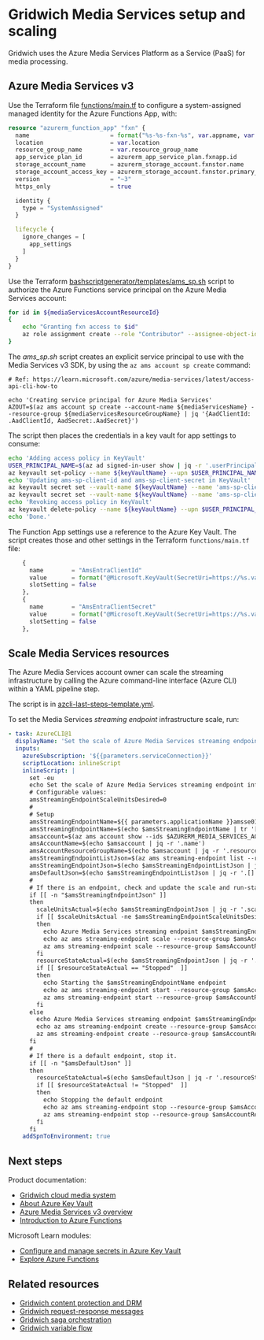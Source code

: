 # Gridwich Media Services setup and scaling

Gridwich uses the Azure Media Services Platform as a Service (PaaS) for media processing.

## Azure Media Services v3

Use the Terraform file [functions/main.tf](https://github.com/mspnp/gridwich/blob/main/infrastructure/terraform/functions/main.tf) to configure a system-assigned managed identity for the Azure Functions App, with:

```terraform
resource "azurerm_function_app" "fxn" {
  name                       = format("%s-%s-fxn-%s", var.appname, var.domainprefix, var.environment)
  location                   = var.location
  resource_group_name        = var.resource_group_name
  app_service_plan_id        = azurerm_app_service_plan.fxnapp.id
  storage_account_name       = azurerm_storage_account.fxnstor.name
  storage_account_access_key = azurerm_storage_account.fxnstor.primary_access_key
  version                    = "~3"
  https_only                 = true

  identity {
    type = "SystemAssigned"
  }

  lifecycle {
    ignore_changes = [
      app_settings
    ]
  }
}
```

Use the Terraform [bashscriptgenerator/templates/ams_sp.sh](https://github.com/mspnp/gridwich/blob/main/infrastructure/terraform/bashscriptgenerator/templates/ams_sp.sh) script to authorize the Azure Functions service principal on the Azure Media Services account:

```bash
for id in ${mediaServicesAccountResourceId}
{
    echo "Granting fxn access to $id"
    az role assignment create --role "Contributor" --assignee-object-id ${functionPrincipalId} --scope $id
}
```

The *ams_sp.sh* script creates an explicit service principal to use with the Media Services v3 SDK, by using the `az ams account sp create` command:

```azurecli
# Ref: https://learn.microsoft.com/azure/media-services/latest/access-api-cli-how-to

echo 'Creating service principal for Azure Media Services'
AZOUT=$(az ams account sp create --account-name ${mediaServicesName} --resource-group ${mediaServicesResourceGroupName} | jq '{AadClientId: .AadClientId, AadSecret:.AadSecret}')
```

The script then places the credentials in a key vault for app settings to consume:

```bash
echo 'Adding access policy in KeyVault'
USER_PRINCIPAL_NAME=$(az ad signed-in-user show | jq -r '.userPrincipalName')
az keyvault set-policy --name ${keyVaultName} --upn $USER_PRINCIPAL_NAME --secret-permissions set get list delete > /dev/null
echo 'Updating ams-sp-client-id and ams-sp-client-secret in KeyVault'
az keyvault secret set --vault-name ${keyVaultName} --name 'ams-sp-client-id' --value $(echo $AZOUT | jq -r '.AadClientId') > /dev/null
az keyvault secret set --vault-name ${keyVaultName} --name 'ams-sp-client-secret' --value $(echo $AZOUT | jq -r '.AadSecret')  > /dev/null
echo 'Revoking access policy in KeyVault'
az keyvault delete-policy --name ${keyVaultName} --upn $USER_PRINCIPAL_NAME > /dev/null
echo 'Done.'
```

The Function App settings use a reference to the Azure Key Vault. The script creates those and other settings in the Terraform `functions/main.tf` file:

```terraform
    {
      name        = "AmsEntraClientId"
      value       = format("@Microsoft.KeyVault(SecretUri=https://%s.vault.azure.net/secrets/%s/)", var.key_vault_name, "ams-sp-client-id")
      slotSetting = false
    },
    {
      name        = "AmsEntraClientSecret"
      value       = format("@Microsoft.KeyVault(SecretUri=https://%s.vault.azure.net/secrets/%s/)", var.key_vault_name, "ams-sp-client-secret")
      slotSetting = false
    },
```

## Scale Media Services resources

The Azure Media Services account owner can scale the streaming infrastructure by calling the Azure command-line interface (Azure CLI) within a YAML pipeline step.

The script is in [azcli-last-steps-template.yml](https://github.com/mspnp/gridwich/blob/main/infrastructure/azure-pipelines/templates/steps/azcli-last-steps-template.yml).

To set the Media Services *streaming endpoint* infrastructure scale, run:

```yaml
- task: AzureCLI@1
  displayName: 'Set the scale of Azure Media Services streaming endpoint infrastructure.'
  inputs:
    azureSubscription: '${{parameters.serviceConnection}}'
    scriptLocation: inlineScript
    inlineScript: |
      set -eu
      echo Set the scale of Azure Media Services streaming endpoint infrastructure for $AZURERM_MEDIA_SERVICES_ACCOUNT_RESOURCE_ID
      # Configurable values:
      amsStreamingEndpointScaleUnitsDesired=0
      #
      # Setup
      amsStreamingEndpointName=${{ parameters.applicationName }}amsse01${{ parameters.environment }}
      amsStreamingEndpointName=$(echo $amsStreamingEndpointName | tr '[:upper:]' '[:lower:]')
      amsaccount=$(az ams account show --ids $AZURERM_MEDIA_SERVICES_ACCOUNT_RESOURCE_ID)
      amsAccountName=$(echo $amsaccount | jq -r '.name')
      amsAccountResourceGroupName=$(echo $amsaccount | jq -r '.resourceGroup')
      amsStreamingEndpointListJson=$(az ams streaming-endpoint list --resource-group $amsAccountResourceGroupName --account-name $amsAccountName)
      amsStreamingEndpointJson=$(echo $amsStreamingEndpointListJson | jq --arg amssename $amsStreamingEndpointName -r '.[] | select(.name == $amssename)')
      amsDefaultJson=$(echo $amsStreamingEndpointListJson | jq -r '.[] | select(.name == "default")')
      #
      # If there is an endpoint, check and update the scale and run-state, otherwise create it.
      if [[ -n "$amsStreamingEndpointJson" ]]
      then
        scaleUnitsActual=$(echo $amsStreamingEndpointJson | jq -r '.scaleUnits')
        if [[ $scaleUnitsActual -ne $amsStreamingEndpointScaleUnitsDesired ]]
        then
          echo Azure Media Services streaming endpoint $amsStreamingEndpointName will be scaled
          echo az ams streaming-endpoint scale --resource-group $amsAccountResourceGroupName --account-name $amsAccountName --name $amsStreamingEndpointName --scale-units $amsStreamingEndpointScaleUnitsDesired --no-wait
          az ams streaming-endpoint scale --resource-group $amsAccountResourceGroupName --account-name $amsAccountName --name $amsStreamingEndpointName --scale-units $amsStreamingEndpointScaleUnitsDesired --no-wait
        fi
        resourceStateActual=$(echo $amsStreamingEndpointJson | jq -r '.resourceState')
        if [[ $resourceStateActual == "Stopped"  ]]
        then
          echo Starting the $amsStreamingEndpointName endpoint
          echo az ams streaming-endpoint start --resource-group $amsAccountResourceGroupName --account-name $amsAccountName --name $amsStreamingEndpointName --no-wait
          az ams streaming-endpoint start --resource-group $amsAccountResourceGroupName --account-name $amsAccountName --name $amsStreamingEndpointName --no-wait
        fi
      else
        echo Azure Media Services streaming endpoint $amsStreamingEndpointName will be created
        echo az ams streaming-endpoint create --resource-group $amsAccountResourceGroupName --account-name $amsAccountName --name $amsStreamingEndpointName --auto-start --scale-units $amsStreamingEndpointScaleUnitsDesired --no-wait
        az ams streaming-endpoint create --resource-group $amsAccountResourceGroupName --account-name $amsAccountName --name $amsStreamingEndpointName --auto-start --scale-units $amsStreamingEndpointScaleUnitsDesired --no-wait
      fi
      #
      # If there is a default endpoint, stop it.
      if [[ -n "$amsDefaultJson" ]]
      then
        resourceStateActual=$(echo $amsDefaultJson | jq -r '.resourceState')
        if [[ $resourceStateActual != "Stopped"  ]]
        then
          echo Stopping the default endpoint
          echo az ams streaming-endpoint stop --resource-group $amsAccountResourceGroupName --account-name $amsAccountName --name default --no-wait
          az ams streaming-endpoint stop --resource-group $amsAccountResourceGroupName --account-name $amsAccountName --name default --no-wait
        fi
      fi
    addSpnToEnvironment: true
```

## Next steps

Product documentation:

- [Gridwich cloud media system](https://learn.microsoft.com/azure/architecture/reference-architectures/media-services/gridwich-architecture)
- [About Azure Key Vault](https://learn.microsoft.com/azure/key-vault/general/overview)
- [Azure Media Services v3 overview](https://learn.microsoft.com/azure/media-services/latest/media-services-overview)
- [Introduction to Azure Functions](https://learn.microsoft.com/azure/azure-functions/functions-overview)

Microsoft Learn modules:

- [Configure and manage secrets in Azure Key Vault](https://learn.microsoft.com/training/modules/configure-and-manage-azure-key-vault)
- [Explore Azure Functions](https://learn.microsoft.com/training/modules/explore-azure-functions)

## Related resources

- [Gridwich content protection and DRM](gridwich-content-protection-drm.md)
- [Gridwich request-response messages](https://learn.microsoft.com/azure/architecture/reference-architectures/media-services/gridwich-message-formats)
- [Gridwich saga orchestration](ghttps://learn.microsoft.com/azure/architecture/reference-architectures/media-services/ridwich-saga-orchestration)
- [Gridwich variable flow](https://learn.microsoft.com/azure/architecture/reference-architectures/media-services/variable-group-terraform-flow)
